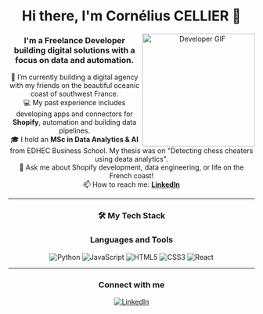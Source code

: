 <div align="center">
<h1>Hi there, I'm Cornélius CELLIER 👋</h1>

<a href="https://www.linkedin.com/in/cornelius-cellier/">
  <img align="right" alt="Developer GIF" src="https://media.giphy.com/media/v1.Y2lkPTc5MGI3NjExeTZxemVoOTZkbHIzMGd1ZmNzN3Zpbjk3N2o5dmhkZ2FzbnR2dmh4YiZlcD12MV9naWZzX3NlYXJjaCZjdD1n/3og0IDoDo2TeidxKbm/giphy.gif" width="230px"/>
</a>

  <h3>I'm a Freelance Developer building digital solutions with a focus on data and automation.</h3>

  <p>
    🔭 I’m currently building a digital agency with my friends on the beautiful oceanic coast of southwest France.
    <br />
    💻 My past experience includes developing apps and connectors for <b>Shopify</b>, automation and building data pipelines.
    <br />
    🎓 I hold an <b>MSc in Data Analytics & AI</b> from EDHEC Business School. My thesis was on "Detecting chess cheaters using deata analytics".
    <br />
    💬 Ask me about Shopify development, data engineering, or life on the French coast!
    <br />
    📫 How to reach me: <b><a href="https://www.linkedin.com/in/cornelius-cellier/">LinkedIn</a></b>
  </p>

  <hr />

  <h3>🛠️ My Tech Stack</h3>

### Languages and Tools

![Python](https://img.shields.io/badge/python-3670A0?style=for-the-badge&logo=python&logoColor=ffdd54)
![JavaScript](https://img.shields.io/badge/javascript-%23323330.svg?style=for-the-badge&logo=javascript&logoColor=%23F7DF1E)
![HTML5](https://img.shields.io/badge/html5-%23E34F26.svg?style=for-the-badge&logo=html5&logoColor=white)
![CSS3](https://img.shields.io/badge/css3-%231572B6.svg?style=for-the-badge&logo=css3&logoColor=white)
![React](https://img.shields.io/badge/react-%2320232a.svg?style=for-the-badge&logo=react&logoColor=%2361DAFB)

  <hr />

  <h3>Connect with me</h3>

  <a href="https://www.linkedin.com/in/cornelius-cellier/">
    <img alt="LinkedIn" src="https://go-skill-icons.vercel.app/api/icons?i=linkedin" />
  </a>

</div>
